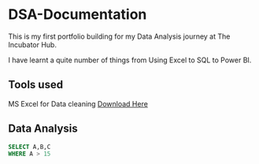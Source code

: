 # DSA-Documentation
This is my first portfolio building for my Data Analysis journey at The Incubator Hub.

I have learnt a quite number of things from Using Excel to SQL to Power BI.

## Tools used
MS Excel for Data cleaning [Download Here](https://www.microsoft.com)

## Data Analysis
``` SQL
SELECT A,B,C
WHERE A > 15
```
